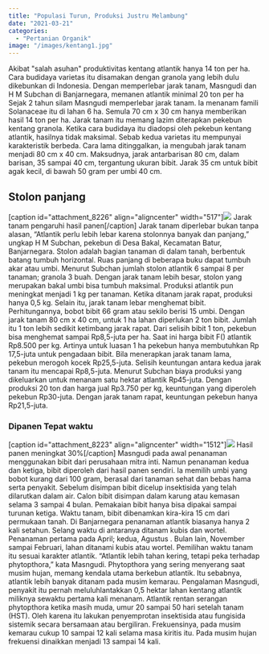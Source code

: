 ```yaml
---
title: "Populasi Turun, Produksi Justru Melambung"
date: "2021-03-21"
categories: 
  - "Pertanian Organik"
image: "/images/kentang1.jpg"
---
```


Akibat "salah asuhan" produktivitas kentang atlantik hanya 14 ton per ha. Cara budidaya varietas itu disamakan dengan granola yang lebih dulu dikebunkan di Indonesia. Dengan memperlebar jarak tanam, Masngudi dan H M Subchan di Banjarnegara, memanen atlantik minimal 20 ton per ha Sejak 2 tahun silam Masngudi memperlebar jarak tanam. Ia menanam famili Solanaceae itu di lahan 6 ha. Semula 70 cm x 30 cm hanya memberikan hasil 14 ton per ha. Jarak tanam itu memang lazim diterapkan pekebun kentang granola. Ketika cara budidaya itu diadopsi oleh pekebun kentang atlantik, hasilnya tidak maksimal. Sebab kedua varietas itu mempunyai karakteristik berbeda. Cara lama ditinggalkan, ia mengubah jarak tanam menjadi 80 cm x 40 cm. Maksudnya, jarak antarbarisan 80 cm, dalam barisan, 35 sampai 40 cm, tergantung ukuran bibit. Jarak 35 cm untuk bibit agak kecil, di bawah 50 gram per umbi 40 cm.

## Stolon panjang

\[caption id="attachment\_8226" align="aligncenter" width="517"\][![](/images/Untitled1.jpg)](http://localhost/mitra/wp-content/uploads/2021/03/Untitled1.jpg) Jarak tanam pengaruhi hasil panen\[/caption\] Jarak tanam diperlebar bukan tanpa alasan, “Atlantik perlu lebih lebar karena stolonnya banyak dan panjang,” ungkap H M Subchan, pekebun di Desa Bakal, Kecamatan Batur, Banjarnegara. Stolon adalah bagian tanaman di dalam tanah, berbentuk batang tumbuh horizontal. Ruas panjang di beberapa buku dapat tumbuh akar atau umbi. Menurut Subchan jumlah stolon atlantik 6 sampai 8 per tanaman; granola 3 buah. Dengan jarak tanam lebih besar, stolon yang merupakan bakal umbi bisa tumbuh maksimal. Produksi atlantik pun meningkat menjadi 1 kg per tanaman. Ketika ditanam jarak rapat, produksi hanya 0,5 kg. Selain itu, jarak tanam lebar menghemat bibit. Perhitungannya, bobot bibit 66 gram atau sekilo berisi 15 umbi. Dengan jarak tanam 80 cm x 40 cm, untuk 1 ha lahan diperlukan 2 ton bibit. Jumlah itu 1 ton lebih sedikit ketimbang jarak rapat. Dari selisih bibit 1 ton, pekebun bisa menghemat sampai Rp8,5-juta per ha. Saat ini harga bibit F() atlantik Rp8.500 per kg. Artinya untuk luasan 1 ha pekebun hanya membutuhkan Rp 17,5-juta untuk pengadaan bibit. Bila menerapkan jarak tanam lama, pekebun merogoh kocek Rp25,5-juta. Selisih keuntungan antara kedua jarak tanam itu mencapai Rp8,5-juta. Menurut Subchan biaya produksi yang dikeluarkan untuk menanam satu hektar atlantik Rp45-juta. Dengan produksi 20 ton dan harga jual Rp3.750 per kg, keuntungan yang diperoleh pekebun Rp30-juta. Dengan jarak tanam rapat, keuntungan pekebun hanya Rp21,5-juta.

### Dipanen Tepat waktu

\[caption id="attachment\_8223" align="aligncenter" width="1512"\][![](/images/kentang.jpg)](http://localhost/mitra/wp-content/uploads/2021/03/kentang.jpg) Hasil panen meningkat 30%\[/caption\] Masngudi pada awal penanaman menggunakan bibit dari perusahaan mitra inti. Namun penanaman kedua dan ketiga, bibit diperoleh dari hasil panen sendiri. Ia memilih umbi yang bobot kurang dari 100 gram, berasal dari tanaman sehat dan bebas hama serta penyakit. Sebelum disimpan bibit dicelup insektisida yang telah dilarutkan dalam air. Calon bibit disimpan dalam karung atau kemasan selama 3 sampai 4 bulan. Pemakaian bibit hanya bisa dipakai sampai turunan ketiga. Waktu tanam, bibit dibenamkan kira-kira 15 cm dari permukaan tanah. Di Banjarnegara penanaman atlantik biasanya hanya 2 kali setahun. Selang waktu di antaranya ditanam kubis dan wortel. Penanaman pertama pada April; kedua, Agustus . Bulan lain, November sampai Februari, lahan ditanami kubis atau wortel. Pemilihan waktu tanam itu sesuai karakter atlantik. “Atlantik lebih tahan kering, tetapi peka terhadap phytopthora,” kata Masngudi. Phytopthora yang sering menyerang saat musim hujan, memang kendala utama berkebun atlantik. Itu sebabnya, atlantik lebih banyak ditanam pada musim kemarau. Pengalaman Masngudi, penyakit itu pernah meluluhlantakkan 0,5 hektar lahan kentang atlantik miliknya sewaktu pertama kali menanam. Atlantik rentan serangan phytopthora ketika masih muda, umur 20 sampai 50 hari setelah tanam (HST). Oleh karena itu lakukan penyemprotan insektisida atau fungisida sistemik secara bersamaan atau bergiliran. Frekuensinya, pada musim kemarau cukup 10 sampai 12 kali selama masa kiritis itu. Pada musim hujan frekuensi dinaikkan menjadi 13 sampai 14 kali.
